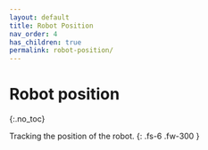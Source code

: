 ```yaml
---
layout: default
title: Robot Position
nav_order: 4
has_children: true
permalink: robot-position/
---
```


# Robot position
{:.no_toc}

Tracking the position of the robot.
{: .fs-6 .fw-300 }
